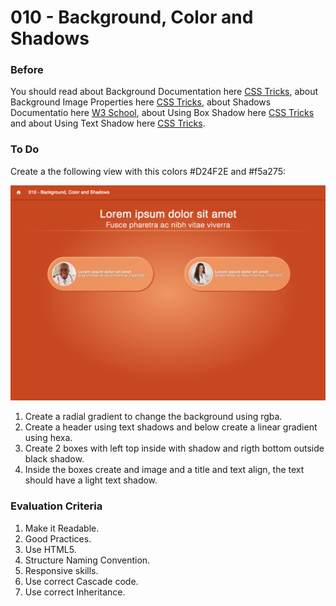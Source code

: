 # 010 - Background, Color and Shadows

### Before 
You should read about Background Documentation here [CSS Tricks][1], about Background Image Properties here [CSS Tricks][2], about Shadows Documentatio here [W3 School][3], about Using Box Shadow here [CSS Tricks][4] and about Using Text Shadow here [CSS Tricks][5].

### To Do

Create a the following view with this colors #D24F2E and #f5a275:

![alt text](solved/photo-example.jpg)

1. Create a radial gradient to change the background using rgba.
2. Create a header using text shadows and below create a linear gradient using hexa.
3. Create 2 boxes with left top inside with shadow and rigth bottom outside black shadow.
4. Inside the boxes create and image and a title and text align, the text should have a light text shadow.
 
### Evaluation Criteria

1. Make it Readable.
2. Good Practices.
3. Use HTML5.
4. Structure Naming Convention.
5. Responsive skills.
6. Use correct Cascade code.
7. Use correct Inheritance.

 [1]: https://css-tricks.com/almanac/properties/b/background/   
 [2]: https://css-tricks.com/almanac/properties/b/background-image/ 
 [3]: https://www.w3schools.com/css/css3_shadows.asp 
 [4]: https://css-tricks.com/snippets/css/css-box-shadow/ 
 [5]: https://css-tricks.com/almanac/properties/t/text-shadow/
 [6]: http://www.cssmatic.com/box-shadow 
